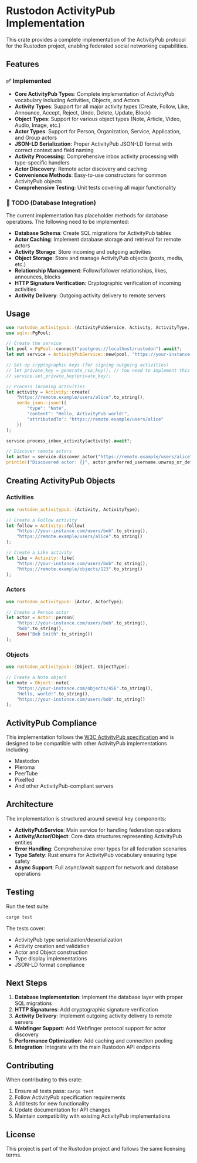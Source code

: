 # Rustodon ActivityPub Implementation

This crate provides a complete implementation of the ActivityPub protocol for the Rustodon project, enabling federated social networking capabilities.

## Features

### ✅ Implemented

- **Core ActivityPub Types**: Complete implementation of ActivityPub vocabulary including Activities, Objects, and Actors
- **Activity Types**: Support for all major activity types (Create, Follow, Like, Announce, Accept, Reject, Undo, Delete, Update, Block)
- **Object Types**: Support for various object types (Note, Article, Video, Audio, Image, etc.)
- **Actor Types**: Support for Person, Organization, Service, Application, and Group actors
- **JSON-LD Serialization**: Proper ActivityPub JSON-LD format with correct context and field naming
- **Activity Processing**: Comprehensive inbox activity processing with type-specific handlers
- **Actor Discovery**: Remote actor discovery and caching
- **Convenience Methods**: Easy-to-use constructors for common ActivityPub objects
- **Comprehensive Testing**: Unit tests covering all major functionality

### 🚧 TODO (Database Integration)

The current implementation has placeholder methods for database operations. The following need to be implemented:

- **Database Schema**: Create SQL migrations for ActivityPub tables
- **Actor Caching**: Implement database storage and retrieval for remote actors
- **Activity Storage**: Store incoming and outgoing activities
- **Object Storage**: Store and manage ActivityPub objects (posts, media, etc.)
- **Relationship Management**: Follow/follower relationships, likes, announces, blocks
- **HTTP Signature Verification**: Cryptographic verification of incoming activities
- **Activity Delivery**: Outgoing activity delivery to remote servers

## Usage

```rust
use rustodon_activitypub::{ActivityPubService, Activity, ActivityType, Actor, Object};
use sqlx::PgPool;

// Create the service
let pool = PgPool::connect("postgres://localhost/rustodon").await?;
let mut service = ActivityPubService::new(pool, "https://your-instance.com".to_string());

// Set up cryptographic keys (for signing outgoing activities)
// let private_key = generate_rsa_key(); // You need to implement this
// service.set_private_key(private_key);

// Process incoming activities
let activity = Activity::create(
    "https://remote.example/users/alice".to_string(),
    serde_json::json!({
        "type": "Note",
        "content": "Hello, ActivityPub world!",
        "attributedTo": "https://remote.example/users/alice"
    })
);

service.process_inbox_activity(activity).await?;

// Discover remote actors
let actor = service.discover_actor("https://remote.example/users/alice").await?;
println!("Discovered actor: {}", actor.preferred_username.unwrap_or_default());
```

## Creating ActivityPub Objects

### Activities

```rust
use rustodon_activitypub::{Activity, ActivityType};

// Create a Follow activity
let follow = Activity::follow(
    "https://your-instance.com/users/bob".to_string(),
    "https://remote.example/users/alice".to_string()
);

// Create a Like activity
let like = Activity::like(
    "https://your-instance.com/users/bob".to_string(),
    "https://remote.example/objects/123".to_string()
);
```

### Actors

```rust
use rustodon_activitypub::{Actor, ActorType};

// Create a Person actor
let actor = Actor::person(
    "https://your-instance.com/users/bob".to_string(),
    "bob".to_string(),
    Some("Bob Smith".to_string())
);
```

### Objects

```rust
use rustodon_activitypub::{Object, ObjectType};

// Create a Note object
let note = Object::note(
    "https://your-instance.com/objects/456".to_string(),
    "Hello, world!".to_string(),
    "https://your-instance.com/users/bob".to_string()
);
```

## ActivityPub Compliance

This implementation follows the [W3C ActivityPub specification](https://www.w3.org/TR/activitypub/) and is designed to be compatible with other ActivityPub implementations including:

- Mastodon
- Pleroma
- PeerTube
- Pixelfed
- And other ActivityPub-compliant servers

## Architecture

The implementation is structured around several key components:

- **ActivityPubService**: Main service for handling federation operations
- **Activity/Actor/Object**: Core data structures representing ActivityPub entities
- **Error Handling**: Comprehensive error types for all federation scenarios
- **Type Safety**: Rust enums for ActivityPub vocabulary ensuring type safety
- **Async Support**: Full async/await support for network and database operations

## Testing

Run the test suite:

```bash
cargo test
```

The tests cover:
- ActivityPub type serialization/deserialization
- Activity creation and validation
- Actor and Object construction
- Type display implementations
- JSON-LD format compliance

## Next Steps

1. **Database Implementation**: Implement the database layer with proper SQL migrations
2. **HTTP Signatures**: Add cryptographic signature verification
3. **Activity Delivery**: Implement outgoing activity delivery to remote servers
4. **Webfinger Support**: Add Webfinger protocol support for actor discovery
5. **Performance Optimization**: Add caching and connection pooling
6. **Integration**: Integrate with the main Rustodon API endpoints

## Contributing

When contributing to this crate:

1. Ensure all tests pass: `cargo test`
2. Follow ActivityPub specification requirements
3. Add tests for new functionality
4. Update documentation for API changes
5. Maintain compatibility with existing ActivityPub implementations

## License

This project is part of the Rustodon project and follows the same licensing terms.
